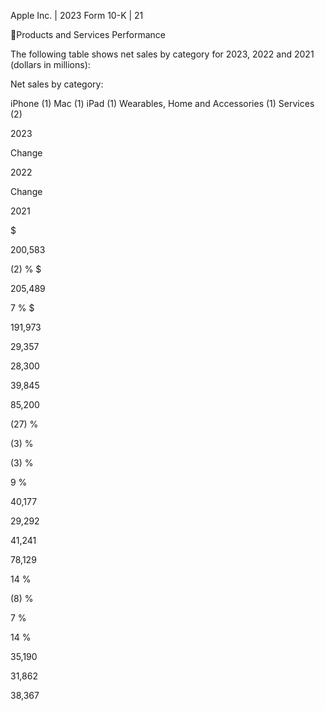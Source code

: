 Apple Inc. | 2023 Form 10-K | 21

Products and Services Performance

The following table shows net sales by category for 2023, 2022 and 2021 (dollars in millions):

Net sales by category:

iPhone (1)
Mac (1)
iPad (1)
Wearables, Home and Accessories (1)
Services (2)

2023

Change

2022

Change

2021

$

200,583

 (2) % $

205,489

 7 % $

191,973

29,357

28,300

39,845

85,200

 (27) %

 (3) %

 (3) %

 9 %

40,177

29,292

41,241

78,129

 14 %

 (8) %

 7 %

 14 %

35,190

31,862

38,367